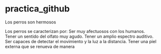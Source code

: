 # practica_github

Los perros son hermosos

Los perros se caracterizan por:
Ser muy afectuosos con los humanos.
Tener un sentido del olfato muy agudo.
Tener un amplio espectro auditivo.
Ser capaces de detectar el movimiento y la luz a la distancia.
Tener una piel externa que se renueva de manera 